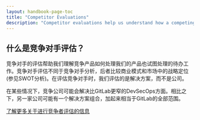 ```yaml
---
layout: handbook-page-toc
title: "Competitor Evaluations"
description: "Competitor evaluations help us understand how a competing product addresses the Jobs-To-Be-Done that our product also tries to address."
---
```




## 什么是竞争对手评估？

竞争对手的评估帮助我们理解竞争产品如何处理我们的产品也试图处理的待办工作。竞争对手评估不同于竞争对手分析，后者比较商业模式和市场中的战略定位(参见SWOT分析)。在评估竞争对手时，我们评估的是解决方案，而不是公司。

在某些情况下，竞争公司可能会解决比GitLab更窄的DevSecOps方面。相比之下，另一家公司可能有一个解决方案组合，加起来相当于GitLab的全部范围。

[了解更多关于进行竞争者评估的信息](https://gitlab.com/gitlab-org/competitor-evaluations#performing-a-competitor-evaluation)
